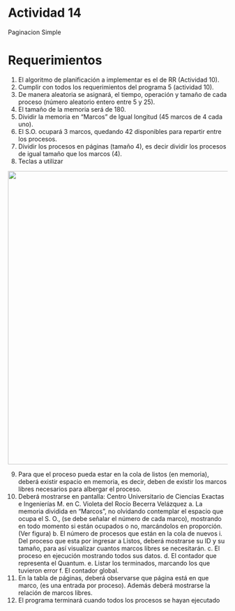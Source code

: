 # Actividad 14
Paginacion Simple

# Requerimientos
1. El algoritmo de planificación a implementar es el de RR (Actividad 10).
2. Cumplir con todos los requerimientos del programa 5 (actividad 10).
3. De manera aleatoria se asignará, el tiempo, operación y tamaño de cada proceso (número
aleatorio entero entre 5 y 25).
4. El tamaño de la memoria será de 180.
5. Dividir la memoria en “Marcos” de Igual longitud (45 marcos de 4 cada uno).
6. El S.O. ocupará 3 marcos, quedando 42 disponibles para repartir entre los procesos.
7. Dividir los procesos en páginas (tamaño 4), es decir dividir los procesos de igual tamaño que
los marcos (4).
8. Teclas a utilizar
<img src="https://cdn.discordapp.com/attachments/762088441314934794/859699714924216360/unknown.png" width="715" height="673">

9. Para que el proceso pueda estar en la cola de listos (en memoria), deberá existir espacio en
memoria, es decir, deben de existir los marcos libres necesarios para albergar el proceso.
10. Deberá mostrarse en pantalla: 
Centro Universitario de Ciencias Exactas e Ingenierías
M. en C. Violeta del Rocío Becerra Velázquez
a. La memoria dividida en “Marcos”, no olvidando contemplar el espacio que ocupa el
S. O., (se debe señalar el número de cada marco), mostrando en todo momento si
están ocupados o no, marcándolos en proporción. (Ver figura)
b. El número de procesos que están en la cola de nuevos
i. Del proceso que esta por ingresar a Listos, deberá mostrarse su ID y su
tamaño, para así visualizar cuantos marcos libres se necesitarán.
c. El proceso en ejecución mostrando todos sus datos.
d. El contador que representa el Quantum.
e. Listar los terminados, marcando los que tuvieron error
f. El contador global.
11. En la tabla de páginas, deberá observarse que página está en que marco, (es una entrada por
proceso). Además deberá mostrarse la relación de marcos libres.
12. El programa terminará cuando todos los procesos se hayan ejecutado

